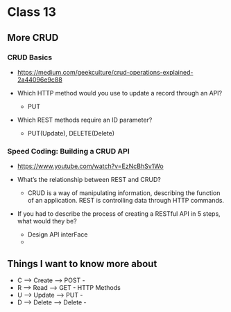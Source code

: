 # Class 13
## More CRUD

### CRUD Basics
- <https://medium.com/geekculture/crud-operations-explained-2a44096e9c88>

- Which HTTP method would you use to update a record through an API?
  - PUT
- Which REST methods require an ID parameter?
  - PUT(Update), DELETE(Delete)


### Speed Coding: Building a CRUD API
- <https://www.youtube.com/watch?v=EzNcBhSv1Wo>

- What’s the relationship between REST and CRUD?
  - CRUD is a way of manipulating information, describing the function of an application. REST is controlling data through HTTP commands.

- If you had to describe the process of creating a RESTful API in 5 steps, what would they be?
  - Design API interFace
  - 

## Things I want to know more about
  - C --> Create --> POST -
  - R --> Read --> GET -      HTTP Methods
  - U --> Update --> PUT -
  - D --> Delete --> Delete -
